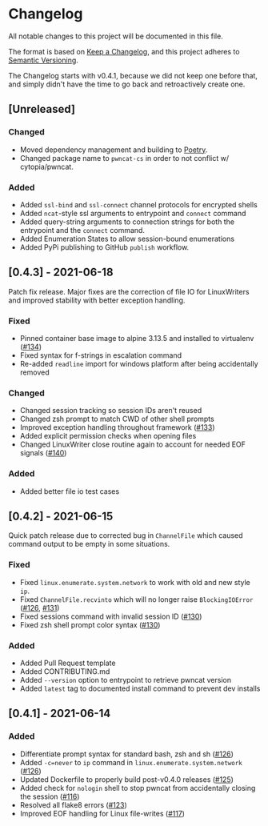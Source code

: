# Changelog
All notable changes to this project will be documented in this file.

The format is based on [Keep a Changelog](https://keepachangelog.com/en/1.0.0/),
and this project adheres to [Semantic Versioning](https://semver.org/spec/v2.0.0.html).

The Changelog starts with v0.4.1, because we did not keep one before that,
and simply didn't have the time to go back and retroactively create one.

## [Unreleased]
### Changed
- Moved dependency management and building to [Poetry](https://python-poetry.org).
- Changed package name to `pwncat-cs` in order to not conflict w/ cytopia/pwncat.
### Added
- Added `ssl-bind` and `ssl-connect` channel protocols for encrypted shells
- Added `ncat`-style ssl arguments to entrypoint and `connect` command
- Added query-string arguments to connection strings for both the entrypoint
  and the `connect` command.
- Added Enumeration States to allow session-bound enumerations
- Added PyPi publishing to GitHub `publish` workflow.

## [0.4.3] - 2021-06-18
Patch fix release. Major fixes are the correction of file IO for LinuxWriters and
improved stability with better exception handling.

### Fixed
- Pinned container base image to alpine 3.13.5 and installed to virtualenv ([#134](https://github.com/calebstewart/pwncat/issues/134))
- Fixed syntax for f-strings in escalation command
- Re-added `readline` import for windows platform after being accidentally removed
### Changed
- Changed session tracking so session IDs aren't reused
- Changed zsh prompt to match CWD of other shell prompts
- Improved exception handling throughout framework ([#133](https://github.com/calebstewart/pwncat/issues/133))
- Added explicit permission checks when opening files
- Changed LinuxWriter close routine again to account for needed EOF signals ([#140](https://github.com/calebstewart/pwncat/issues/140))
### Added
- Added better file io test cases

## [0.4.2] - 2021-06-15
Quick patch release due to corrected bug in `ChannelFile` which caused command
output to be empty in some situations.

### Fixed
- Fixed `linux.enumerate.system.network` to work with old and new style `ip`.
- Fixed `ChannelFile.recvinto` which will no longer raise `BlockingIOError` ([#126](https://github.com/calebstewart/pwncat/issues/126), [#131](https://github.com/calebstewart/pwncat/issues/131))
- Fixed sessions command with invalid session ID ([#130](https://github.com/calebstewart/pwncat/issues/130))
- Fixed zsh shell prompt color syntax ([#130](https://github.com/calebstewart/pwncat/issues/130))
### Added
- Added Pull Request template
- Added CONTRIBUTING.md
- Added `--version` option to entrypoint to retrieve pwncat version
- Added `latest` tag to documented install command to prevent dev installs

## [0.4.1] - 2021-06-14
### Added
- Differentiate prompt syntax for standard bash, zsh and sh ([#126](https://github.com/calebstewart/pwncat/issues/126))
- Added `-c=never` to `ip` command in `linux.enumerate.system.network`
  ([#126](https://github.com/calebstewart/pwncat/issues/126))
- Updated Dockerfile to properly build post-v0.4.0 releases ([#125](https://github.com/calebstewart/pwncat/issues/125))
- Added check for `nologin` shell to stop pwncat from accidentally
  closing the session ([#116](https://github.com/calebstewart/pwncat/issues/116))
- Resolved all flake8 errors ([#123](https://github.com/calebstewart/pwncat/issues/123))
- Improved EOF handling for Linux file-writes ([#117](https://github.com/calebstewart/pwncat/issues/117))
